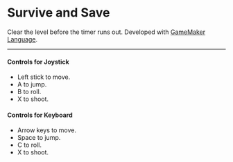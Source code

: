 # Survive and Save
Clear the level before the timer runs out. Developed with [GameMaker Language](http://docs.yoyogames.com/source/dadiospice/002_reference/001_gml%20language%20overview/index.html). 
___
#### Controls for Joystick
* Left stick to move.
* A to jump.
* B to roll.
* X to shoot.

#### Controls for Keyboard
* Arrow keys to move.
* Space to jump.
* C to roll.
* X to shoot.
